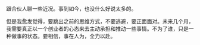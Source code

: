 
跟合伙人聊一些近况。事到如今，也没什么好说太多的。

但是我愈发觉得，要跳出之前的思维方式，不要逃避，要正面面对。未来几个月，我需要真正以一个创业者的心态来去主动承担和推动一些事情。不为了谁，只是一种做事的状态。要相信，事在人为，全力以赴。